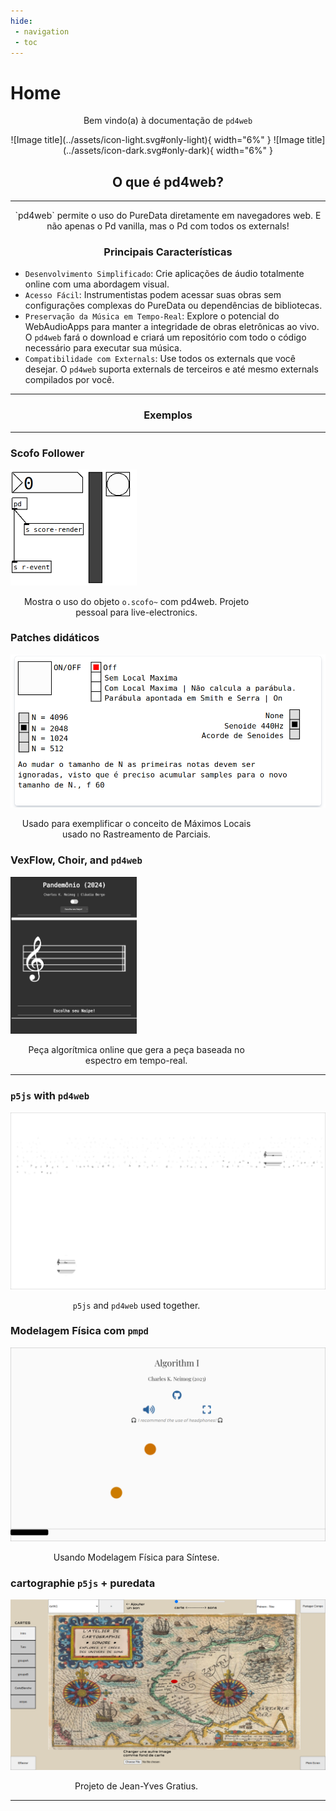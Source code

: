 ```yaml
---
hide:
 - navigation
 - toc
---
```

<style>
  .md-typeset h1,
  .md-content__button {
    display: none;
  }
</style>

# Home

<p align="center"> Bem vindo(a) à documentação de <code>pd4web</code></p>

<p align="center" markdown>
  ![Image title](../assets/icon-light.svg#only-light){ width="6%" }
  ![Image title](../assets/icon-dark.svg#only-dark){ width="6%" }
</p>

## <h2 align="center"> **O que é pd4web?** </h2>

---
<p align="center" markdown>
`pd4web` permite o uso do PureData diretamente em navegadores web. E não apenas o Pd vanilla, mas o Pd com todos os externals!
</p>

### <h3 align="center"> **Principais Características** </h3>

- `Desenvolvimento Simplificado`: Crie aplicações de áudio totalmente online com uma abordagem visual.
- `Acesso Fácil`: Instrumentistas podem acessar suas obras sem configurações complexas do PureData ou dependências de bibliotecas.
- `Preservação da Música em Tempo-Real`: Explore o potencial do WebAudioApps para manter a integridade de obras eletrônicas ao vivo. O `pd4web` fará o download e criará um repositório com todo o código necessário para executar sua música.
- `Compatibilidade com Externals`: Use todos os externals que você desejar. O `pd4web` suporta externals de terceiros e até mesmo externals compilados por você.

-------------------------
### <h3 align="center"> **Exemplos** </h3>
-------------------------

<div class="container">
  <div class="card">
    <h3 class="card-title">Scofo Follower</h3>
    <img
      src="../tests/OScofo/patch.png"
      onclick="window.open('./tests/OScofo', '_blank')"
      class="card-img"
      style="width: 40%"
    />
    <p style="width: 80%; text-align: center">
      Mostra o uso do objeto <code>o.scofo~</code> com pd4web. Projeto pessoal para live-electronics.
    </p>
  </div>
  
  <div class="card">
    <h3 class="card-title">Patches didáticos</h3>
    <img
      src="../tests/assets/didaticos.png"
      onclick="window.open('https://charlesneimog.github.io/Tese/Pages/Local-Maxima/', '_blank')"
      class="card-img"
    />
    <p style="width: 80%; text-align: center">
      Usado para exemplificar o conceito de Máximos Locais usado no Rastreamento de Parciais.
    </p>
  </div>
    <div class="card">
    <h3 class="card-title">VexFlow, Choir, and <code>pd4web</code></h3>
    <img
      src="../tests/assets/patch5.jpeg"
      onclick="window.open('https://charlesneimog.github.io/Pandemonio', '_blank')"
      class="card-img"
      style="width: 40%"
    />
    <p style="width: 80%; text-align: center">
        Peça algorítmica online que gera a peça baseada no espectro em tempo-real.
    </p>
  </div>
</div>

---

<div class="container">
  <div class="card">
    <h3 class="card-title"><code>p5js</code> with <code>pd4web</code></h3>
    <img
      src="../tests/assets/patch3.png"
      onclick="window.open('https://charlesneimog.github.io/Improviso-I/', '_blank')"
      class="card-img"
    />
    <p style="width: 80%; text-align: center"><code>p5js</code> and <code>pd4web</code> used together.</p>
  </div>

  <div class="card">
    <h3 class="card-title">Modelagem Física com <code>pmpd</code></h3>
    <img
      src="../tests/assets/patch1.png"
      onclick="window.open('https://charlesneimog.github.io/Algorithm-Music/Piece-I/', '_blank')"
      class="card-img"
    />
    <p style="width: 80%; text-align: center">
        Usando Modelagem Física para Síntese.
    </p>
  </div>
  <div class="card">
    <h3 class="card-title">cartographie <code>p5js</code> + puredata</h3>
    <img
      src="../tests/assets/patch4.png"
      onclick="window.open('https://jyg.github.io/carto_p5', '_blank')"
      class="card-img"
    />
    <p style="width: 80%; text-align: center">Projeto de Jean-Yves Gratius.</p>
  </div>
</div>

---

